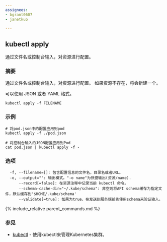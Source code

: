 ```yaml
---
assignees:
- bgrant0607
- janetkuo

---
```


## kubectl apply

通过文件名或控制台输入，对资源进行配置。

### 摘要


通过文件名或控制台输入，对资源进行配置。
如果资源不存在，将会新建一个。

可以使用 JSON 或者 YAML 格式。

```
kubectl apply -f FILENAME
```

### 示例

```
# 将pod.json中的配置应用到pod
kubectl apply -f ./pod.json

# 将控制台输入的JSON配置应用到Pod
cat pod.json | kubectl apply -f -
```

### 选项

```
  -f, --filename=[]: 包含配置信息的文件名，目录名或者URL。
  -o, --output="": 输出模式。"-o name"为快捷输出(资源/name).
      --record[=false]: 在资源注释中记录当前 kubectl 命令。
      --schema-cache-dir="~/.kube/schema": 非空则将API schema缓存为指定文件，默认缓存到'$HOME/.kube/schema'
      --validate[=true]: 如果为true，在发送到服务端前先使用schema来验证输入。
```

{% include_relative parent_commands.md %}

### 参见

* [kubectl](/docs/user-guide/kubectl/kubectl/)	 - 使用kubectl来管理Kubernetes集群。
